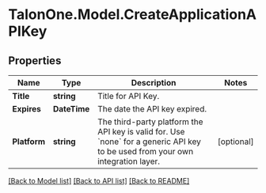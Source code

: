 # TalonOne.Model.CreateApplicationAPIKey
## Properties

Name | Type | Description | Notes
------------ | ------------- | ------------- | -------------
**Title** | **string** | Title for API Key. | 
**Expires** | **DateTime** | The date the API key expired. | 
**Platform** | **string** | The third-party platform the API key is valid for. Use &#x60;none&#x60; for a generic API key to be used from your own integration layer.  | [optional] 

[[Back to Model list]](../README.md#documentation-for-models) [[Back to API list]](../README.md#documentation-for-api-endpoints) [[Back to README]](../README.md)

